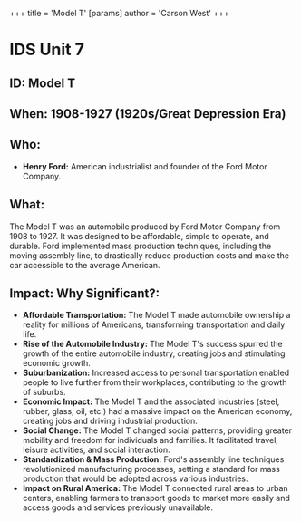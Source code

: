 +++
 title = 'Model T'
[params]
	author = 'Carson West'
+++
# IDS Unit 7
## ID: Model T

## When: 1908-1927 (1920s/Great Depression Era)

## Who: 
* **Henry Ford:** American industrialist and founder of the Ford Motor Company.

## What: 
The Model T was an automobile produced by Ford Motor Company from 1908 to 1927. It was designed to be affordable, simple to operate, and durable. Ford implemented mass production techniques, including the moving assembly line, to drastically reduce production costs and make the car accessible to the average American.

## Impact: Why Significant?: 
* **Affordable Transportation:** The Model T made automobile ownership a reality for millions of Americans, transforming transportation and daily life.
* **Rise of the Automobile Industry:** The Model T's success spurred the growth of the entire automobile industry, creating jobs and stimulating economic growth.
* **Suburbanization:** Increased access to personal transportation enabled people to live further from their workplaces, contributing to the growth of suburbs.
* **Economic Impact:** The Model T and the associated industries (steel, rubber, glass, oil, etc.) had a massive impact on the American economy, creating jobs and driving industrial production.
* **Social Change:** The Model T changed social patterns, providing greater mobility and freedom for individuals and families. It facilitated travel, leisure activities, and social interaction.
* **Standardization & Mass Production:** Ford's assembly line techniques revolutionized manufacturing processes, setting a standard for mass production that would be adopted across various industries.
* **Impact on Rural America:** The Model T connected rural areas to urban centers, enabling farmers to transport goods to market more easily and access goods and services previously unavailable.

